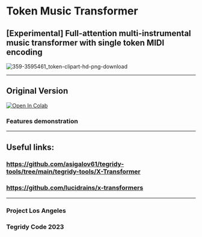 # Token Music Transformer
## [Experimental] Full-attention multi-instrumental music transformer with single token MIDI encoding

![359-3595461_token-clipart-hd-png-download](https://github.com/asigalov61/Token-Music-Transformer/assets/56325539/6705bb02-e79d-47e4-9d30-42a2837712e5)

***

## Original Version

[![Open In Colab][colab-badge]][colab-notebook2]

[colab-notebook2]: <https://colab.research.google.com/github/asigalov61/Token-Music-Transformer/blob/main/Token_Music_Transformer.ipynb>
[colab-badge]: <https://colab.research.google.com/assets/colab-badge.svg>

### Features demonstration

***

## Useful links:

### https://github.com/asigalov61/tegridy-tools/tree/main/tegridy-tools/X-Transformer
### https://github.com/lucidrains/x-transformers

***

### Project Los Angeles
### Tegridy Code 2023
